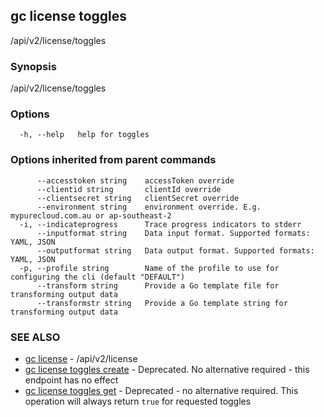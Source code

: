 ## gc license toggles

/api/v2/license/toggles

### Synopsis

/api/v2/license/toggles

### Options

```
  -h, --help   help for toggles
```

### Options inherited from parent commands

```
      --accesstoken string    accessToken override
      --clientid string       clientId override
      --clientsecret string   clientSecret override
      --environment string    environment override. E.g. mypurecloud.com.au or ap-southeast-2
  -i, --indicateprogress      Trace progress indicators to stderr
      --inputformat string    Data input format. Supported formats: YAML, JSON
      --outputformat string   Data output format. Supported formats: YAML, JSON
  -p, --profile string        Name of the profile to use for configuring the cli (default "DEFAULT")
      --transform string      Provide a Go template file for transforming output data
      --transformstr string   Provide a Go template string for transforming output data
```

### SEE ALSO

* [gc license](gc_license.html)	 - /api/v2/license
* [gc license toggles create](gc_license_toggles_create.html)	 - Deprecated. No alternative required - this endpoint has no effect
* [gc license toggles get](gc_license_toggles_get.html)	 - Deprecated - no alternative required. This operation will always return `true` for requested toggles


